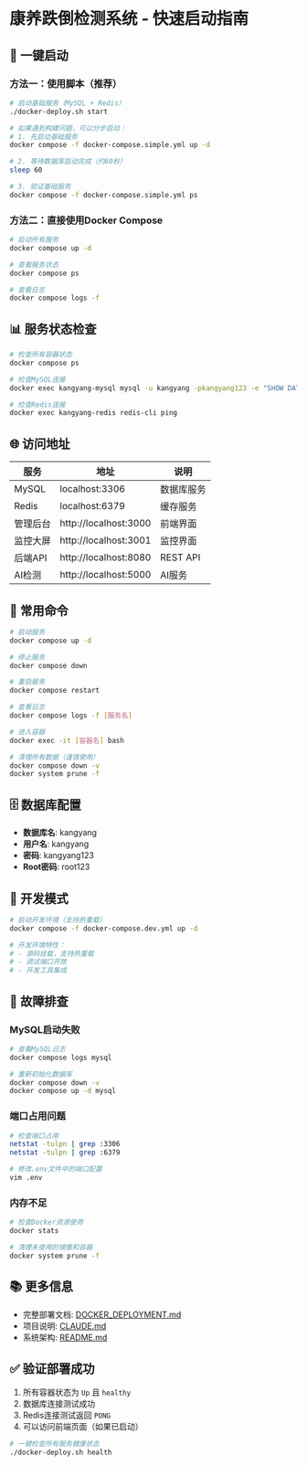 # 康养跌倒检测系统 - 快速启动指南

## 🚀 一键启动

### 方法一：使用脚本（推荐）

```bash
# 启动基础服务（MySQL + Redis）
./docker-deploy.sh start

# 如果遇到构建问题，可以分步启动：
# 1. 先启动基础服务
docker compose -f docker-compose.simple.yml up -d

# 2. 等待数据库启动完成（约60秒）
sleep 60

# 3. 验证基础服务
docker compose -f docker-compose.simple.yml ps
```

### 方法二：直接使用Docker Compose

```bash
# 启动所有服务
docker compose up -d

# 查看服务状态
docker compose ps

# 查看日志
docker compose logs -f
```

## 📊 服务状态检查

```bash
# 检查所有容器状态
docker compose ps

# 检查MySQL连接
docker exec kangyang-mysql mysql -u kangyang -pkangyang123 -e "SHOW DATABASES;"

# 检查Redis连接
docker exec kangyang-redis redis-cli ping
```

## 🌐 访问地址

| 服务 | 地址 | 说明 |
|------|------|------|
| MySQL | localhost:3306 | 数据库服务 |
| Redis | localhost:6379 | 缓存服务 |
| 管理后台 | http://localhost:3000 | 前端界面 |
| 监控大屏 | http://localhost:3001 | 监控界面 |
| 后端API | http://localhost:8080 | REST API |
| AI检测 | http://localhost:5000 | AI服务 |

## 🔧 常用命令

```bash
# 启动服务
docker compose up -d

# 停止服务
docker compose down

# 重启服务
docker compose restart

# 查看日志
docker compose logs -f [服务名]

# 进入容器
docker exec -it [容器名] bash

# 清理所有数据（谨慎使用）
docker compose down -v
docker system prune -f
```

## 🗄️ 数据库配置

- **数据库名**: kangyang
- **用户名**: kangyang  
- **密码**: kangyang123
- **Root密码**: root123

## 📝 开发模式

```bash
# 启动开发环境（支持热重载）
docker compose -f docker-compose.dev.yml up -d

# 开发环境特性：
# - 源码挂载，支持热重载
# - 调试端口开放
# - 开发工具集成
```

## 🐛 故障排查

### MySQL启动失败
```bash
# 查看MySQL日志
docker compose logs mysql

# 重新初始化数据库
docker compose down -v
docker compose up -d mysql
```

### 端口占用问题
```bash
# 检查端口占用
netstat -tulpn | grep :3306
netstat -tulpn | grep :6379

# 修改.env文件中的端口配置
vim .env
```

### 内存不足
```bash
# 检查Docker资源使用
docker stats

# 清理未使用的镜像和容器
docker system prune -f
```

## 📚 更多信息

- 完整部署文档: [DOCKER_DEPLOYMENT.md](./DOCKER_DEPLOYMENT.md)
- 项目说明: [CLAUDE.md](./CLAUDE.md)
- 系统架构: [README.md](./README.md)

## ✅ 验证部署成功

1. 所有容器状态为 `Up` 且 `healthy`
2. 数据库连接测试成功
3. Redis连接测试返回 `PONG`
4. 可以访问前端页面（如果已启动）

```bash
# 一键检查所有服务健康状态
./docker-deploy.sh health
```